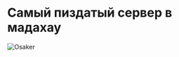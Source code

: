 # Самый пиздатый сервер в мадахау
![Osaker](https://cdn.discordapp.com/attachments/1345143998553133187/1423288317767843951/17581259001271.png?ex=68dfc40a&is=68de728a&hm=6a4c59d79637701dbc0d128435f7e6815c9676e23cf10707c4914b2b744fb0f6&)
